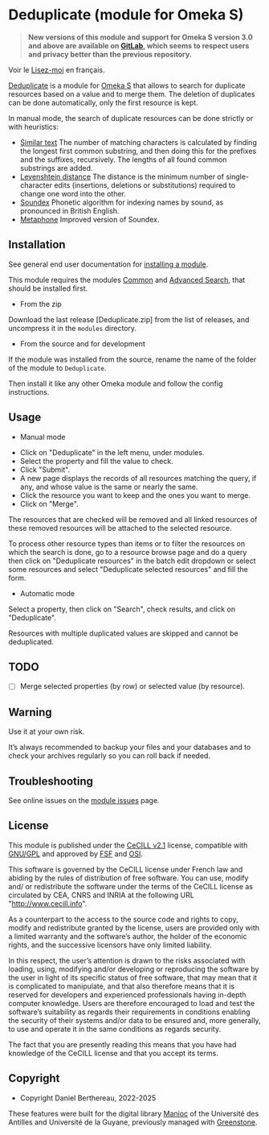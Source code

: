 Deduplicate (module for Omeka S)
================================

> __New versions of this module and support for Omeka S version 3.0 and above
> are available on [GitLab], which seems to respect users and privacy better
> than the previous repository.__

Voir le [Lisez-moi] en français.

[Deduplicate] is a module for [Omeka S] that allows to search for duplicate
resources based on a value and to merge them. The deletion of duplicates can be
done automatically, only the first resource is kept.

In manual mode, the search of duplicate resources can be done strictly or with
heuristics:

- [Similar text]
  The number of matching characters is calculated by finding the longest first
  common substring, and then doing this for the prefixes and the suffixes,
  recursively. The lengths of all found common substrings are added.
- [Levenshtein distance]
  The distance is the minimum number of single-character edits (insertions,
  deletions or substitutions) required to change one word into the other.
- [Soundex]
  Phonetic algorithm for indexing names by sound, as pronounced in British
  English.
- [Metaphone]
  Improved version of Soundex.


Installation
------------

See general end user documentation for [installing a module].

This module requires the modules [Common] and [Advanced Search], that should be
installed first.

* From the zip

Download the last release [Deduplicate.zip] from the list of releases, and
uncompress it in the `modules` directory.

* From the source and for development

If the module was installed from the source, rename the name of the folder of
the module to `Deduplicate`.

Then install it like any other Omeka module and follow the config instructions.


Usage
-----

* Manual mode

- Click on "Deduplicate" in the left menu, under modules.
- Select the property and fill the value to check.
- Click "Submit".
- A new page displays the records of all resources matching the query, if any,
  and whose value is the same or nearly the same.
- Click the resource you want to keep and the ones you want to merge.
- Click on "Merge".

The resources that are checked will be removed and all linked resources of these
removed resources will be attached to the selected resource.

To process other resource types than items or to filter the resources on which
the search is done, go to a resource browse page and do a query then click on
"Deduplicate resources" in the batch edit dropdown or select some resources and
select "Deduplicate selected resources" and fill the form.

* Automatic mode

Select a property, then click on "Search", check results, and click on
"Deduplicate".

Resources with multiple duplicated values are skipped and cannot be
deduplicated.


TODO
----

- [ ] Merge selected properties (by row) or selected value (by resource).


Warning
-------

Use it at your own risk.

It’s always recommended to backup your files and your databases and to check
your archives regularly so you can roll back if needed.


Troubleshooting
---------------

See online issues on the [module issues] page.


License
-------

This module is published under the [CeCILL v2.1] license, compatible with
[GNU/GPL] and approved by [FSF] and [OSI].

This software is governed by the CeCILL license under French law and abiding by
the rules of distribution of free software. You can use, modify and/ or
redistribute the software under the terms of the CeCILL license as circulated by
CEA, CNRS and INRIA at the following URL "http://www.cecill.info".

As a counterpart to the access to the source code and rights to copy, modify and
redistribute granted by the license, users are provided only with a limited
warranty and the software’s author, the holder of the economic rights, and the
successive licensors have only limited liability.

In this respect, the user’s attention is drawn to the risks associated with
loading, using, modifying and/or developing or reproducing the software by the
user in light of its specific status of free software, that may mean that it is
complicated to manipulate, and that also therefore means that it is reserved for
developers and experienced professionals having in-depth computer knowledge.
Users are therefore encouraged to load and test the software’s suitability as
regards their requirements in conditions enabling the security of their systems
and/or data to be ensured and, more generally, to use and operate it in the same
conditions as regards security.

The fact that you are presently reading this means that you have had knowledge
of the CeCILL license and that you accept its terms.


Copyright
---------

* Copyright Daniel Berthereau, 2022-2025

These features were built for the digital library [Manioc] of the
Université des Antilles and Université de la Guyane, previously managed with
[Greenstone].


[Deduplicate]: https://gitlab.com/Daniel-KM/Omeka-S-module-Deduplicate
[Lisez-moi]: https://gitlab.com/Daniel-KM/Omeka-S-module-Deduplicate/-/blob/master/LISEZMOI.md
[Omeka S]: https://omeka.org/s
[Similar text]: https://www.php.net/manual/en/function.similar-text
[Levenshtein distance]: https://en.wikipedia.org/wiki/Levenshtein_distance
[Soundex]: https://en.wikipedia.org/wiki/Soundex
[Metaphone]: https://en.wikipedia.org/wiki/Metaphone
[installing a module]: https://omeka.org/s/docs/user-manual/modules/#installing-modules
[Common]: https://gitlab.com/Daniel-KM/Omeka-S-module-Common
[Advanced Search]: https://gitlab.com/Daniel-KM/Omeka-S-module-AdvancedSearch
[module issues]: https://gitlab.com/Daniel-KM/Omeka-S-module-Deduplicate/-/issues
[CeCILL v2.1]: https://www.cecill.info/licences/Licence_CeCILL_V2.1-en.html
[GNU/GPL]: https://www.gnu.org/licenses/gpl-3.0.html
[FSF]: https://www.fsf.org
[OSI]: http://opensource.org
[Manioc]: http://www.manioc.org
[Greenstone]: http://www.greenstone.org
[GitLab]: https://gitlab.com/Daniel-KM
[Daniel-KM]: https://gitlab.com/Daniel-KM "Daniel Berthereau"
